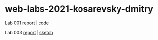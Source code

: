 # web-labs-2021-kosarevsky-dmitry

Lab 001 [report](lab_report/lab_report_001.md) | [code](simple_API)

Lab 003 [report](lab_report/lab_report_003.md) | [sketch](https://www.figma.com/file/lHOTFha35V9SogjrigYn76/Artificial-idiot)
